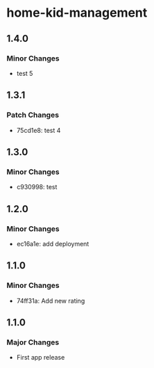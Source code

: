# home-kid-management

## 1.4.0

### Minor Changes

- test 5

## 1.3.1

### Patch Changes

- 75cd1e8: test 4

## 1.3.0

### Minor Changes

- c930998: test

## 1.2.0

### Minor Changes

- ec16a1e: add deployment

## 1.1.0

### Minor Changes

- 74ff31a: Add new rating

## 1.1.0

### Major Changes

- First app release
